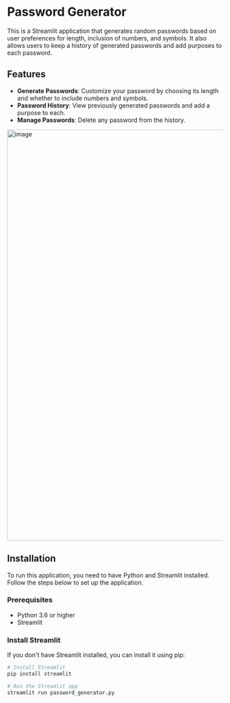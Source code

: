 # Password Generator

This is a Streamlit application that generates random passwords based on user preferences for length, inclusion of numbers, and symbols. It also allows users to keep a history of generated passwords and add purposes to each password.

## Features

- **Generate Passwords**: Customize your password by choosing its length and whether to include numbers and symbols.
- **Password History**: View previously generated passwords and add a purpose to each.
- **Manage Passwords**: Delete any password from the history.

<img width="960" alt="image" src="https://github.com/manyahegde/CodeClauseInternship_PasswordGenerator/assets/107339033/617cc943-16a7-46a4-a59d-373dcf530456">

## Installation

To run this application, you need to have Python and Streamlit installed. Follow the steps below to set up the application.

### Prerequisites

- Python 3.6 or higher
- Streamlit

### Install Streamlit

If you don't have Streamlit installed, you can install it using pip:

```bash
# Install Streamlit
pip install streamlit

# Run the Streamlit app
streamlit run password_generator.py
